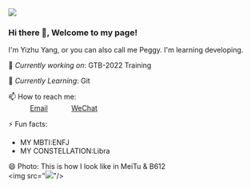 <img src="https://img-baofun.zhhainiao.com/pcwallpaper_ugc/scene/8551a2e4d2163f5ee84f891c2cc50830_preview.jpg?x-oss-process=image/resize,m_lfit,h_228,w_406"/>
 
### Hi there 👋, Welcome to my page! <br>

I'm Yizhu Yang, or you can also call me Peggy. I'm learning developing. 
 
🔭 *Currently working on*:  GTB-2022 Training <br>
 
🌱 *Currently Learning*: Git <br>

📫 How to reach me: <br>
&nbsp;&nbsp;&nbsp;&nbsp;&nbsp;&nbsp;&nbsp;&nbsp;&nbsp;&nbsp; [Email](yizhu.yang@outlook.com)
&nbsp;&nbsp;&nbsp;&nbsp;&nbsp;&nbsp;&nbsp;&nbsp;&nbsp;&nbsp; [WeChat](search:17520269909)
 
⚡ Fun facts:<br>
- MY MBTI:ENFJ<br>
- MY CONSTELLATION:Libra <br>

😄 Photo: This is how I look like in MeiTu & B612 <br> 
 <img src="<img src="https://img-baofun.zhhainiao.com/pcwallpaper_ugc/scene/8551a2e4d2163f5ee84f891c2cc50830_preview.jpg?x-oss-process=image/resize,m_lfit,h_228,w_406"/>"/>
